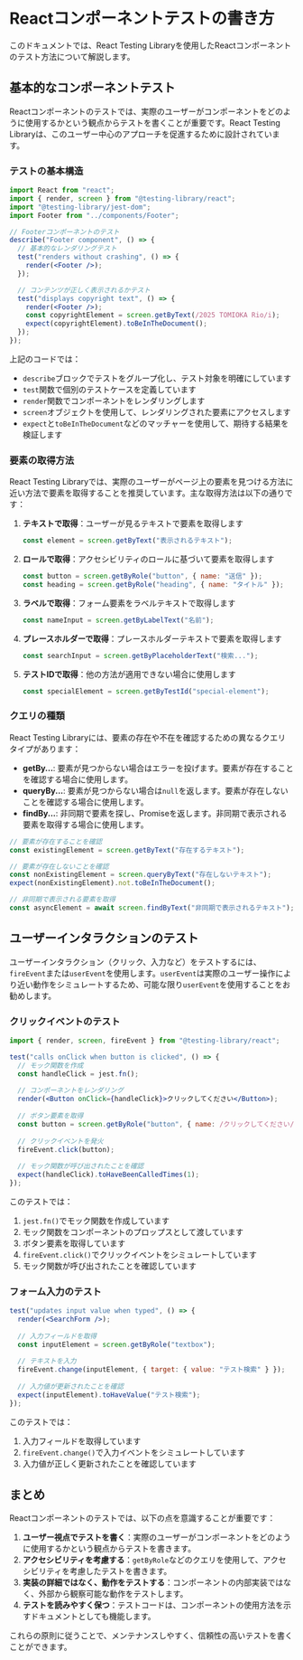 # Reactコンポーネントテストの書き方

このドキュメントでは、React Testing Libraryを使用したReactコンポーネントのテスト方法について解説します。

## 基本的なコンポーネントテスト

Reactコンポーネントのテストでは、実際のユーザーがコンポーネントをどのように使用するかという観点からテストを書くことが重要です。React Testing Libraryは、このユーザー中心のアプローチを促進するために設計されています。

### テストの基本構造

```jsx
import React from "react";
import { render, screen } from "@testing-library/react";
import "@testing-library/jest-dom";
import Footer from "../components/Footer";

// Footerコンポーネントのテスト
describe("Footer component", () => {
  // 基本的なレンダリングテスト
  test("renders without crashing", () => {
    render(<Footer />);
  });

  // コンテンツが正しく表示されるかテスト
  test("displays copyright text", () => {
    render(<Footer />);
    const copyrightElement = screen.getByText(/2025 TOMIOKA Rio/i);
    expect(copyrightElement).toBeInTheDocument();
  });
});
```

上記のコードでは：
- `describe`ブロックでテストをグループ化し、テスト対象を明確にしています
- `test`関数で個別のテストケースを定義しています
- `render`関数でコンポーネントをレンダリングします
- `screen`オブジェクトを使用して、レンダリングされた要素にアクセスします
- `expect`と`toBeInTheDocument`などのマッチャーを使用して、期待する結果を検証します

### 要素の取得方法

React Testing Libraryでは、実際のユーザーがページ上の要素を見つける方法に近い方法で要素を取得することを推奨しています。主な取得方法は以下の通りです：

1. **テキストで取得**：ユーザーが見るテキストで要素を取得します
   ```jsx
   const element = screen.getByText("表示されるテキスト");
   ```

2. **ロールで取得**：アクセシビリティのロールに基づいて要素を取得します
   ```jsx
   const button = screen.getByRole("button", { name: "送信" });
   const heading = screen.getByRole("heading", { name: "タイトル" });
   ```

3. **ラベルで取得**：フォーム要素をラベルテキストで取得します
   ```jsx
   const nameInput = screen.getByLabelText("名前");
   ```

4. **プレースホルダーで取得**：プレースホルダーテキストで要素を取得します
   ```jsx
   const searchInput = screen.getByPlaceholderText("検索...");
   ```

5. **テストIDで取得**：他の方法が適用できない場合に使用します
   ```jsx
   const specialElement = screen.getByTestId("special-element");
   ```

### クエリの種類

React Testing Libraryには、要素の存在や不在を確認するための異なるクエリタイプがあります：

- **getBy...**: 要素が見つからない場合はエラーを投げます。要素が存在することを確認する場合に使用します。
- **queryBy...**: 要素が見つからない場合は`null`を返します。要素が存在しないことを確認する場合に使用します。
- **findBy...**: 非同期で要素を探し、Promiseを返します。非同期で表示される要素を取得する場合に使用します。

```jsx
// 要素が存在することを確認
const existingElement = screen.getByText("存在するテキスト");

// 要素が存在しないことを確認
const nonExistingElement = screen.queryByText("存在しないテキスト");
expect(nonExistingElement).not.toBeInTheDocument();

// 非同期で表示される要素を取得
const asyncElement = await screen.findByText("非同期で表示されるテキスト");
```

## ユーザーインタラクションのテスト

ユーザーインタラクション（クリック、入力など）をテストするには、`fireEvent`または`userEvent`を使用します。`userEvent`は実際のユーザー操作により近い動作をシミュレートするため、可能な限り`userEvent`を使用することをお勧めします。

### クリックイベントのテスト

```jsx
import { render, screen, fireEvent } from "@testing-library/react";

test("calls onClick when button is clicked", () => {
  // モック関数を作成
  const handleClick = jest.fn();
  
  // コンポーネントをレンダリング
  render(<Button onClick={handleClick}>クリックしてください</Button>);
  
  // ボタン要素を取得
  const button = screen.getByRole("button", { name: /クリックしてください/i });
  
  // クリックイベントを発火
  fireEvent.click(button);
  
  // モック関数が呼び出されたことを確認
  expect(handleClick).toHaveBeenCalledTimes(1);
});
```

このテストでは：
1. `jest.fn()`でモック関数を作成しています
2. モック関数をコンポーネントのプロップスとして渡しています
3. ボタン要素を取得しています
4. `fireEvent.click()`でクリックイベントをシミュレートしています
5. モック関数が呼び出されたことを確認しています

### フォーム入力のテスト

```jsx
test("updates input value when typed", () => {
  render(<SearchForm />);
  
  // 入力フィールドを取得
  const inputElement = screen.getByRole("textbox");
  
  // テキストを入力
  fireEvent.change(inputElement, { target: { value: "テスト検索" } });
  
  // 入力値が更新されたことを確認
  expect(inputElement).toHaveValue("テスト検索");
});
```

このテストでは：
1. 入力フィールドを取得しています
2. `fireEvent.change()`で入力イベントをシミュレートしています
3. 入力値が正しく更新されたことを確認しています

## まとめ

Reactコンポーネントのテストでは、以下の点を意識することが重要です：

1. **ユーザー視点でテストを書く**：実際のユーザーがコンポーネントをどのように使用するかという観点からテストを書きます。
2. **アクセシビリティを考慮する**：`getByRole`などのクエリを使用して、アクセシビリティを考慮したテストを書きます。
3. **実装の詳細ではなく、動作をテストする**：コンポーネントの内部実装ではなく、外部から観察可能な動作をテストします。
4. **テストを読みやすく保つ**：テストコードは、コンポーネントの使用方法を示すドキュメントとしても機能します。

これらの原則に従うことで、メンテナンスしやすく、信頼性の高いテストを書くことができます。
